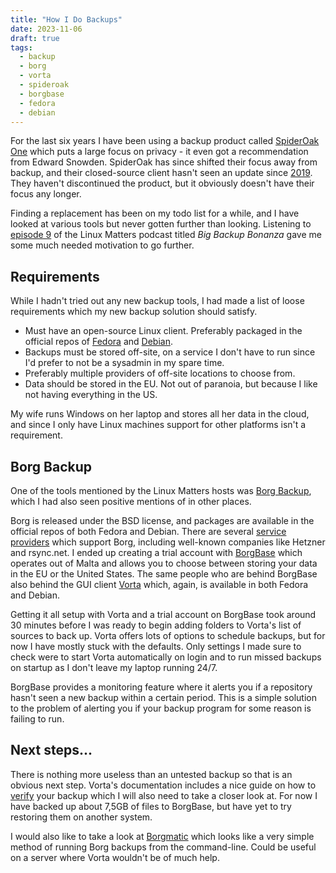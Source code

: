 ```yaml
---
title: "How I Do Backups"
date: 2023-11-06
draft: true
tags:
  - backup
  - borg
  - vorta
  - spideroak
  - borgbase
  - fedora
  - debian
---
```


For the last six years I have been using a backup product called [SpiderOak One](https://crossclave.com/one/) which puts a large focus on privacy - it even got a recommendation from Edward Snowden.
SpiderOak has since shifted their focus away from backup, and their closed-source client hasn't seen an update since [2019](https://spideroak.support/hc/en-us/articles/360023637011).
They haven't discontinued the product, but it obviously doesn't have their focus any longer.

Finding a replacement has been on my todo list for a while, and I have looked at various tools but never gotten further than looking.
Listening to [episode 9](https://linuxmatters.sh/9/) of the Linux Matters podcast titled *Big Backup Bonanza* gave me some much needed motivation to go further.

## Requirements

While I hadn't tried out any new backup tools, I had made a list of loose requirements which my new backup solution should satisfy.

  * Must have an open-source Linux client. Preferably packaged in the official repos of [Fedora](https://fedoraproject.org) and [Debian](https://debian.org).
  * Backups must be stored off-site, on a service I don't have to run since I'd prefer to not be a sysadmin in my spare time.
  * Preferably multiple providers of off-site locations to choose from.
  * Data should be stored in the EU. Not out of paranoia, but because I like not having everything in the US.

My wife runs Windows on her laptop and stores all her data in the cloud, and since I only have Linux machines support for other platforms isn't a requirement.

## Borg Backup

One of the tools  mentioned by the Linux Matters hosts was [Borg Backup](https://www.borgbackup.org), which I had also seen positive mentions of in other places.

Borg is released under the BSD license, and packages are available in the official repos of both Fedora and Debian.
There are several [service providers](https://www.borgbackup.org/support/commercial.html) which support Borg, including well-known companies like  Hetzner and rsync.net.
I ended up creating a trial account with [BorgBase](https://www.borgbase.com/) which operates out of Malta and allows you to choose between storing your data in the EU or the United States.
The same people who are behind BorgBase also behind the GUI client [Vorta](https://vorta.borgbase.com/) which, again, is available in both Fedora and Debian.

Getting it all setup with Vorta and a trial account on BorgBase took around 30 minutes before I was ready to begin adding folders to Vorta's list of sources to back up. 
Vorta offers lots of options to schedule backups, but for now I have mostly stuck with the defaults. 
Only settings I made sure to check were to start Vorta automatically on login and to run missed backups on startup as I don't leave my laptop running 24/7.

BorgBase provides a monitoring feature where it alerts you if a repository hasn't seen a new backup within a certain period.
This is a simple solution to the problem of alerting you if your backup program for some reason is failing to run.

## Next steps...

There is nothing more useless than an untested backup so that is an obvious next step. 
Vorta's documentation includes a nice guide on how to [verify](https://docs.borgbase.com/verify/) your backup which I will also need to take a closer look at.
For now I have backed up about 7,5GB of files to BorgBase, but have yet to try restoring them on another system.

I would also like to take a look at [Borgmatic](https://torsion.org/borgmatic/) which looks like a very simple method of running Borg backups from the command-line.
Could be useful on a server where Vorta wouldn't be of much help.